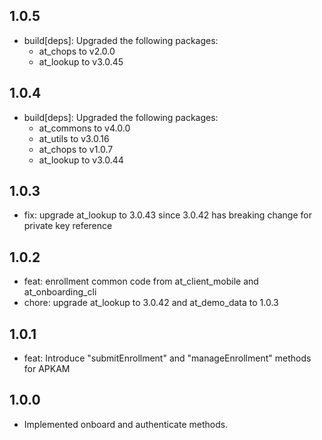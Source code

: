 ## 1.0.5
- build[deps]: Upgraded the following packages:
  - at_chops to v2.0.0
  - at_lookup to v3.0.45
## 1.0.4
- build[deps]: Upgraded the following packages:
    - at_commons to v4.0.0
    - at_utils to v3.0.16
    - at_chops to v1.0.7
    - at_lookup to v3.0.44
## 1.0.3
- fix: upgrade at_lookup to 3.0.43 since 3.0.42 has breaking change for private key reference
## 1.0.2
- feat: enrollment common code from at_client_mobile and at_onboarding_cli
- chore: upgrade at_lookup to 3.0.42 and at_demo_data to 1.0.3
## 1.0.1
- feat: Introduce "submitEnrollment" and "manageEnrollment" methods for APKAM
## 1.0.0
- Implemented onboard and authenticate methods.
